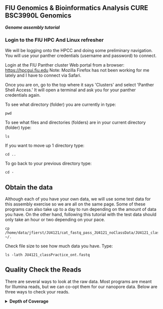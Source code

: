 
## FIU Genomics & Bioinformatics Analysis CURE BSC3990L Genomics ###

***Genome assembly tutorial***

 ### Login to the FIU HPC And Linux refresher
We will be logging onto the HPCC and doing some preliminary navigation. You will use your panther credentials (username and password) to connect.

Login at the FIU Panther cluster Web portal from a browser: https://hpcgui.fiu.edu Note: Mozilla Firefox has not been working for me lately and I have to connect via Safari.

Once you are on, go to the top where it says 'Clusters' and select 'Panther Shell Access.' It will open a terminal and ask you for your panther credentials again.

To see what directory (folder) you are currently in type:

    pwd

To see what files and directories (folders) are in your current directory (folder) type:

    ls

If you want to move up 1 directory type:

    cd ..

To go back to your previous directory type:

    cd -


## Obtain the data

Although each of you have your own data, we will use some test data for this assembly exercise so we are all on the same page. Some of these programs can also take up to a day to run depending on the amount of data you have. On the other hand, following this tutorial with the test data should only take an hour or two depending on your pace.

    cp /home/data/jfierst/JU4121/cat_fastq_pass_JU4121_noClassData/JU4121_classPractice_ont.fastq ~/.

Check file size to see how much data you have. Type:

    ls -lath JU4121_classPractice_ont.fastq

## Quality Check the Reads

There are several ways to look at the raw data. Most programs are meant for Illumina reads, but we can co-opt them for our nanopore data. Below are three ways to check your reads.


<details>
<summary><b>Depth of Coverage</b></summary>

We are going to use the seqtk program to process our fastq file and give us the total amount of base pairs in the fastaq file.

First we need to see what is the latest version of seqtk is on the FIU HPC,
so Type:

    module avail

This command shows us all the programs on the FIU HPC. You can press the space bar to go down the list and search for the lastest seqtk version. However, there are many modules and this can be overwhelming. If you are searching for a certain module, you can also search by name. To search for seqtk specifically type: 

    module avail seqtk

Once you have found the seqtk module type:

    module load seqtk-1.3 #The version you found

If you don't see any output after loading seqtk that means it worked! Now we need to calculate the total number of bases in the fastq file and store the results in txt file. So type: (replace: your fastq file with your actually fastaq file)

    seqtk seq -A your fastq file  | awk '{if(NR%2==0) total+=length($0)} END {print total}' > total_amount_of_base_pairs.txt

This may take awhile (like 7 mins), once you see the prompt ($) then your command finished. (Read length * Number of reads = Total amount of Base pairs)

You should have a text file that contains the total amount of base pairs in your fastq file called total_amount_of_base_pairs.txt. Again type ls to view the files and directories in your current directory:
    
    $ ls
Now view the contents in the total_amount_of_base_pairs.txt, type:

    $ head -n 3 total_amount_of_base_pairs.txt
 
It's time to calculate the sequencing depth, use a calculator.


 Sequencing depth of coverage formula: Total base pairs sequenced / Genome size​	( In our case the genome size will be 100,000,000 == 100Mega base pairs)


 What was your sequencing depth? (please write this down)

  In case your curious this is the full expanded form of Sequencing depth of coverage formula: 

  Sequencing depth of coverage = (Read length * Number of reads) / Genome size

<\details>


<details>
<summary><b>Fastqc</b></summary>

    #!/bin/bash

    #SBATCH --account iacc_jfierst
    #SBATCH --partition highmem1
    #SBATCH --qos highmem1
    #SBATCH -n 8
    #SBATCH --output=output_fastqc.log

    module load fastqc-0.11.7-gcc-4.8.5-72rtvom

    mkdir -p fastqc_out

    fastqc JU4121_classPractice_ont.fastq -t 8 -o fastqc_out


<\details>
